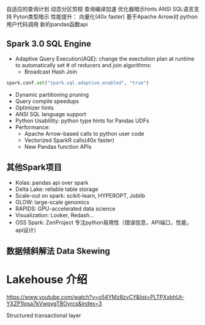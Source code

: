 
自适应的查询计划
动态分区剪枝
查询编译加速
优化器暗示hints
ANSI SQL语言支持
Pyton类型暗示
性能提升：
    向量化(40x faster)
    基于Apache Arrow对 python用户代码调用
    新的pandas函数api


## Spark 3.0 SQL Engine
- Adaptive Query Execution(AQE): change the exectution plan at runtime to automatically set # of reducers and join algorithms: 
    - Broadcast Hash Join
```python
spark.conf.set("spark.sql.adaptive.enabled", "true")
```
- Dynamic partitioning pruning
- Query compile speedups
- Optimizer hints
- ANSI SQL language support
- Python Usablility: python type hints for Pandas UDFs 
- Performance: 
    - Apache Arrow-based calls to python user code
    - Vectorized SparkR calls(40x faster)
    - New Pandas function APIs

## 其他Spark项目
- Kolas: pandas api over spark
- Delta Lake: reliable table storage
- Scale-out on spark: scikit-learn, HYPEROPT, Joblib
- GLOW: large-scale genomics
- RAPIDS: GPU-accelerated data science
- Visualization: Looker, Redash...
- OSS Spark: ZenProject 专注python易用性（错误信息，API端口，性能，api设计）

## 
## 数据倾斜解法 Data Skewing

# Lakehouse 介绍
https://www.youtube.com/watch?v=o54YMz8zvCY&list=PLTPXxbhUt-YXZP1lpsa7kVwpygTBOyrcs&index=3

Structured transactional layer